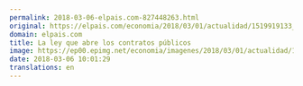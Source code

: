 ```yaml
---
permalink: 2018-03-06-elpais.com-827448263.html
original: https://elpais.com/economia/2018/03/01/actualidad/1519919133_290504.html#?ref=rss&format=simple&link=link
domain: elpais.com
title: La ley que abre los contratos públicos
image: https://ep00.epimg.net/economia/imagenes/2018/03/01/actualidad/1519919133_290504_1519919284_rrss_normal.jpg
date: 2018-03-06 10:01:29
translations: en
---
```


